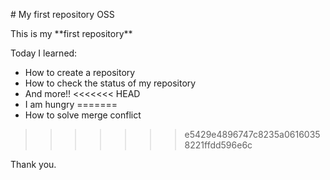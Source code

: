 \# My first repository OSS



This is my \*\*first repository\*\*

Today I learned:
  * How to create a repository
  * How to check the status of my repository
  * And more!!
<<<<<<< HEAD
  * I am hungry
=======
  * How to solve merge conflict
>>>>>>> e5429e4896747c8235a06160358221ffdd596e6c



Thank you.

